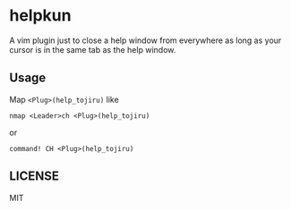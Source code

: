 # helpkun

A vim plugin just to close a help window from everywhere as long as your cursor is in the same tab as the help window.

## Usage
Map `<Plug>(help_tojiru)` like

```viml
nmap <Leader>ch <Plug>(help_tojiru)
```
or

```viml
command! CH <Plug>(help_tojiru)
```

## LICENSE
MIT
